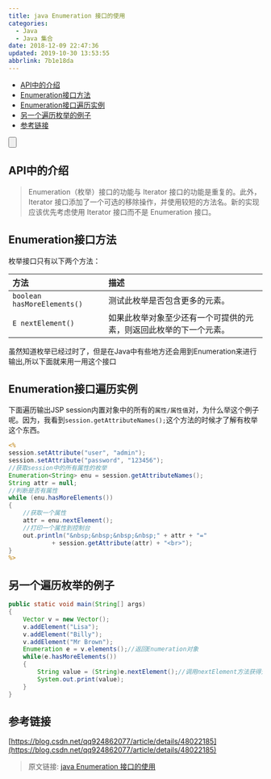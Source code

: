 ```yaml
---
title: java Enumeration 接口的使用
categories: 
  - Java
  - Java 集合
date: 2018-12-09 22:47:36
updated: 2019-10-30 13:53:55
abbrlink: 7b1e18da
---
```

- [API中的介绍](/blog/html/7b1e18da/#API中的介绍)
- [Enumeration接口方法](/blog/html/7b1e18da/#Enumeration接口方法)
- [Enumeration接口遍历实例](/blog/html/7b1e18da/#Enumeration接口遍历实例)
- [另一个遍历枚举的例子](/blog/html/7b1e18da/#另一个遍历枚举的例子)
- [参考链接](/blog/html/7b1e18da/#参考链接)

<!--more-->
<script src="https://cdn.bootcss.com/jquery/3.4.0/jquery.slim.min.js"></script>
<script>$(document).ready(function () {$(".post-body > ul:nth-child(1)").hide();});</script>

<!--end-->
<input type="button" onclick="open_closeTOC()" id="showcloseButton">
<script>
    function open_closeTOC() {var id = document.querySelector(".post-body > ul"); if (id.style.display == "block") {id.style.display = "none";document.getElementById("showcloseButton").value= "展开目录";}else if (id.style.display == "none") {id.style.display = "block";document.getElementById("showcloseButton").value="折叠目录";}}(function () {document.querySelector(".post-body > ul").style.display = "none";document.getElementById("showcloseButton").value="展开目录";})();
</script>

## API中的介绍 ##
> Enumeration（枚举）接口的功能与 Iterator 接口的功能是重复的。此外，Iterator 接口添加了一个可选的移除操作，并使用较短的方法名。新的实现应该优先考虑使用 Iterator 接口而不是 Enumeration 接口。 

## Enumeration接口方法 ##
枚举接口只有以下两个方法：

|方法|描述|
|:-|:-|
|`boolean hasMoreElements()`|测试此枚举是否包含更多的元素。 |
|`E nextElement()`|如果此枚举对象至少还有一个可提供的元素，则返回此枚举的下一个元素。 |

虽然知道枚举已经过时了，但是在Java中有些地方还会用到Enumeration来进行输出,所以下面就来用一用这个接口
## Enumeration接口遍历实例 ##
下面遍历输出JSP session内置对象中的所有的`属性/属性值`对，为什么举这个例子呢。因为，我看到`session.getAttributeNames();`这个方法的时候才了解有枚举这个东西。
```jsp
<%
session.setAttribute("user", "admin");
session.setAttribute("password", "123456");
//获取session中的所有属性的枚举
Enumeration<String> enu = session.getAttributeNames();
String attr = null;
//判断是否有属性
while (enu.hasMoreElements())
{
	//获取一个属性
	attr = enu.nextElement();
	//打印一个属性到控制台
	out.println("&nbsp;&nbsp;&nbsp;&nbsp;" + attr + "="
			+ session.getAttribute(attr) + "<br>");
}
%>
```
## 另一个遍历枚举的例子 ##
```java
public static void main(String[] args)
{
	Vector v = new Vector();
	v.addElement("Lisa");
	v.addElement("Billy");
	v.addElement("Mr Brown");
	Enumeration e = v.elements();//返回Enumeration对象
	while(e.hasMoreElements())
	{
		String value = (String)e.nextElement();//调用nextElement方法获得元素
		System.out.print(value);
	}
}
```
## 参考链接 ##
[https://blog.csdn.net/qq924862077/article/details/48022185](https://blog.csdn.net/qq924862077/article/details/48022185)
>原文链接: [java Enumeration 接口的使用](https://lanlan2017.github.io/blog/7b1e18da/)
